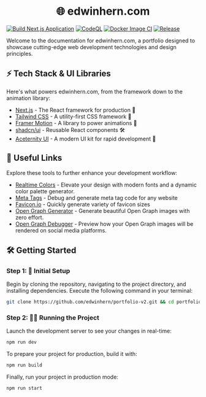 <h1 align="center">
  🌐 edwinhern.com
</h1>

[![Build Next.js Application](https://github.com/edwinhern/portfolio-v2/actions/workflows/build.yml/badge.svg?branch=main)](https://github.com/edwinhern/portfolio-v2/actions/workflows/build.yml)
[![CodeQL](https://github.com/edwinhern/portfolio-v2/actions/workflows/github-code-scanning/codeql/badge.svg?branch=main)](https://github.com/edwinhern/portfolio-v2/actions/workflows/github-code-scanning/codeql)
[![Docker Image CI](https://github.com/edwinhern/portfolio-v2/actions/workflows/docker-image.yml/badge.svg?branch=main)](https://github.com/edwinhern/portfolio-v2/actions/workflows/docker-image.yml)
[![Release](https://github.com/edwinhern/portfolio-v2/actions/workflows/release.yml/badge.svg?branch=main)](https://github.com/edwinhern/portfolio-v2/actions/workflows/release.yml)

Welcome to the documentation for edwinhern.com, a portfolio designed to showcase cutting-edge web development technologies and design principles.

## ⚡ Tech Stack & UI Libraries

Here's what powers edwinhern.com, from the framework down to the animation library:

- [Next.js](https://www.nextjs.org/) - The React framework for production 🚀
- [Tailwind CSS](https://tailwindcss.com/) - A utility-first CSS framework 🎨
- [Framer Motion](https://www.framer.com/motion/) - A library to power animations 💫
- [shadcn/ui](https://ui.shadcn.com/) - Reusable React components 🛠
- [Aceternity UI](https://ui.aceternity.com/) - A modern UI kit for rapid development 🌈

## 🌟 Useful Links

Explore these tools to further enhance your development workflow:

- [Realtime Colors](https://www.realtimecolors.com) - Elevate your design with modern fonts and a dynamic color palette generator.
- [Meta Tags](https://metatags.io) - Debug and generate meta tag code for any website
- [Favicon.io](https://favicon.io/favicon-converter/) - Quickly generate variety of favicon sizes
- [Open Graph Generator](https://imgsrc.io/) - Generate beautiful Open Graph images with zero effort.
- [Open Graph Debugger](https://imgsrc.io/tools/open-graph-debugger) - Preview how your Open Graph images will be rendered on social media platforms.

## 🛠️ Getting Started

### Step 1: 🚀 Initial Setup

Begin by cloning the repository, navigating to the project directory, and installing dependencies. Execute the following command in your terminal:

```bash
git clone https://github.com/edwinhern/portfolio-v2.git && cd portfolio-v2 && npm ci
```

### Step 2: 🏃‍♂️ Running the Project

Launch the development server to see your changes in real-time:

```bash
npm run dev
```

To prepare your project for production, build it with:

```bash
npm run build
```

Finally, run your project in production mode:

```bash
npm run start
```
